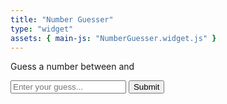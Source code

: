 ```yaml
---
title: "Number Guesser"
type: "widget"
assets: { main-js: "NumberGuesser.widget.js" }
---
```


<link rel="stylesheet" href="https://cdnjs.cloudflare.com/ajax/libs/skeleton/2.0.4/skeleton.css" />

  <div class="container" data-js-widget="NumberGuesser">
    <div id="game">
      <p>Guess a number between <span class="min-num"></span> and <span class="max-num"></span></p>
      <input type="number" id="guess-input" placeholder="Enter your guess...">
      <input type="submit" value="Submit" id="guess-btn">
      <p class="message"></p>
    </div>
  </div>
